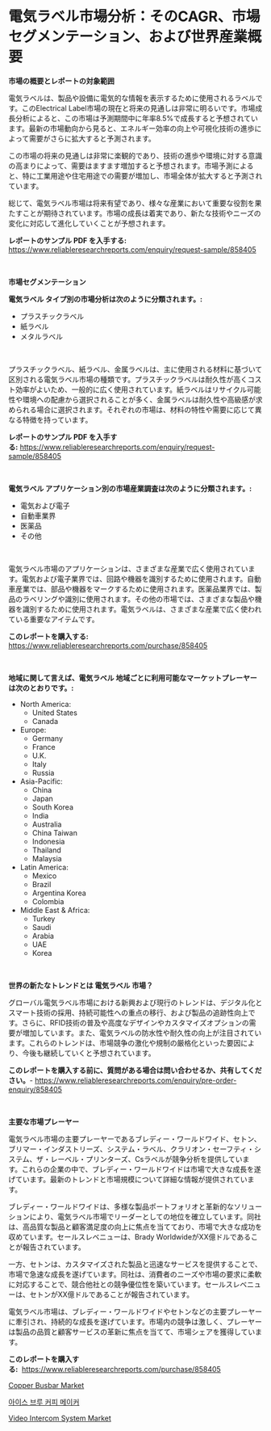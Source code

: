 <p><h1>電気ラベル市場分析：そのCAGR、市場セグメンテーション、および世界産業概要</h1></p><p><strong>市場の概要とレポートの対象範囲</strong></p>
<p><p>電気ラベルは、製品や設備に電気的な情報を表示するために使用されるラベルです。このElectrical Label市場の現在と将来の見通しは非常に明るいです。市場成長分析によると、この市場は予測期間中に年率8.5%で成長すると予想されています。最新の市場動向から見ると、エネルギー効率の向上や可視化技術の進歩によって需要がさらに拡大すると予測されます。</p><p>この市場の将来の見通しは非常に楽観的であり、技術の進歩や環境に対する意識の高まりによって、需要はますます増加すると予想されます。市場予測によると、特に工業用途や住宅用途での需要が増加し、市場全体が拡大すると予測されています。</p><p>総じて、電気ラベル市場は将来有望であり、様々な産業において重要な役割を果たすことが期待されています。市場の成長は着実であり、新たな技術やニーズの変化に対応して進化していくことが予想されます。</p></p>
<p><strong>レポートのサンプル PDF を入手する:</strong> <a href="https://www.reliableresearchreports.com/enquiry/request-sample/858405">https://www.reliableresearchreports.com/enquiry/request-sample/858405</a></p>
<p>&nbsp;</p>
<p><strong>市場セグメンテーション</strong></p>
<p><strong>電気ラベル タイプ別の市場分析は次のように分類されます。:</strong></p>
<p><ul><li>プラスチックラベル</li><li>紙ラベル</li><li>メタルラベル</li></ul></p>
<p>&nbsp;</p>
<p><p>プラスチックラベル、紙ラベル、金属ラベルは、主に使用される材料に基づいて区別される電気ラベル市場の種類です。プラスチックラベルは耐久性が高くコスト効率がよいため、一般的に広く使用されています。紙ラベルはリサイクル可能性や環境への配慮から選択されることが多く、金属ラベルは耐久性や高級感が求められる場合に選択されます。それぞれの市場は、材料の特性や需要に応じて異なる特徴を持っています。</p></p>
<p><strong>レポートのサンプル PDF を入手する:</strong>&nbsp;<a href="https://www.reliableresearchreports.com/enquiry/request-sample/858405">https://www.reliableresearchreports.com/enquiry/request-sample/858405</a></p>
<p>&nbsp;</p>
<p><strong> 電気ラベル アプリケーション別の市場産業調査は次のように分類されます。:</strong></p>
<p><ul><li>電気および電子</li><li>自動車業界</li><li>医薬品</li><li>その他</li></ul></p>
<p>&nbsp;</p>
<p><p>電気ラベル市場のアプリケーションは、さまざまな産業で広く使用されています。電気および電子業界では、回路や機器を識別するために使用されます。自動車産業では、部品や機器をマークするために使用されます。医薬品業界では、製品のラベリングや識別に使用されます。その他の市場では、さまざまな製品や機器を識別するために使用されます。電気ラベルは、さまざまな産業で広く使われている重要なアイテムです。</p></p>
<p><strong>このレポートを購入する:</strong>&nbsp; <a href="https://www.reliableresearchreports.com/purchase/858405">https://www.reliableresearchreports.com/purchase/858405</a></p>
<p>&nbsp;</p>
<p><strong>地域に関して言えば、電気ラベル 地域ごとに利用可能なマーケットプレーヤーは次のとおりです。:</strong></p>
<p><ul>
    <li>
        North America:
        <ul>
            <li>United States</li>
            <li>Canada</li>
        </ul>
    </li>
    <li>
        Europe:
        <ul>
            <li>Germany</li>
            <li>France</li>
            <li>U.K.</li>
            <li>Italy</li>
            <li>Russia</li>
        </ul>
    </li>
    <li>
        Asia-Pacific:
        <ul>
            <li>China</li>
            <li>Japan</li>
            <li>South Korea</li>
            <li>India</li>
            <li>Australia</li>
            <li>China Taiwan</li>
            <li>Indonesia</li>
            <li>Thailand</li>
            <li>Malaysia</li>
        </ul>
    </li>
    <li>
        Latin America:
        <ul>
            <li>Mexico</li>
            <li>Brazil</li>
            <li>Argentina Korea</li>
            <li>Colombia</li>
        </ul>
    </li>
    <li>
        Middle East & Africa:
        <ul>
            <li>Turkey</li>
            <li>Saudi</li>
            <li>Arabia</li>
            <li>UAE</li>
            <li>Korea</li>
        </ul>
    </li>
    </ul></p>
<p>&nbsp;</p>
<p><strong>世界の新たなトレンドとは 電気ラベル 市場？</strong></p>
<p><p>グローバル電気ラベル市場における新興および現行のトレンドは、デジタル化とスマート技術の採用、持続可能性への重点の移行、および製品の追跡性向上です。さらに、RFID技術の普及や高度なデザインやカスタマイズオプションの需要が増加しています。また、電気ラベルの防水性や耐久性の向上が注目されています。これらのトレンドは、市場競争の激化や規制の厳格化といった要因により、今後も継続していくと予想されています。</p></p>
<p><strong>このレポートを購入する前に、質問がある場合は問い合わせるか、共有してください。</strong>- <a href="https://www.reliableresearchreports.com/enquiry/pre-order-enquiry/858405">https://www.reliableresearchreports.com/enquiry/pre-order-enquiry/858405</a></p>
<p>&nbsp;</p>
<p><strong>主要な市場プレーヤー</strong></p>
<p><p>電気ラベル市場の主要プレーヤーであるブレディー・ワールドワイド、セトン、ブリマー・インダストリーズ、システム・ラベル、クラリオン・セーフティ・システム、ザ・レーベル・プリンターズ、Csラベルが競争分析を提供しています。これらの企業の中で、ブレディー・ワールドワイドは市場で大きな成長を遂げています。最新のトレンドと市場規模について詳細な情報が提供されています。</p><p>ブレディー・ワールドワイドは、多様な製品ポートフォリオと革新的なソリューションにより、電気ラベル市場でリーダーとしての地位を確立しています。同社は、高品質な製品と顧客満足度の向上に焦点を当てており、市場で大きな成功を収めています。セールスレベニューは、Brady WorldwideがXX億ドルであることが報告されています。</p><p>一方、セトンは、カスタマイズされた製品と迅速なサービスを提供することで、市場で急速な成長を遂げています。同社は、消費者のニーズや市場の要求に柔軟に対応することで、競合他社との競争優位性を築いています。セールスレベニューは、セトンがXX億ドルであることが報告されています。</p><p>電気ラベル市場は、ブレディー・ワールドワイドやセトンなどの主要プレーヤーに牽引され、持続的な成長を遂げています。市場内の競争は激しく、プレーヤーは製品の品質と顧客サービスの革新に焦点を当てて、市場シェアを獲得しています。</p></p>
<p><strong>このレポートを購入する:</strong>&nbsp;&nbsp;<a href="https://www.reliableresearchreports.com/purchase/858405">https://www.reliableresearchreports.com/purchase/858405</a></p>
<p><p><a href="https://github.com/gamblestampleyjenny50m5sl6/Market-Research-Report-List-1/blob/main/copper-busbar-market.md">Copper Busbar Market</a></p><p><a href="https://github.com/CliftonFisher9067/Market-Research-Report-List-1/blob/main/46018199121.md">아이스 브루 커피 메이커</a></p><p><a href="https://github.com/wwwkeltoum/Market-Research-Report-List-2/blob/main/video-intercom-system-market.md">Video Intercom System Market</a></p></p>